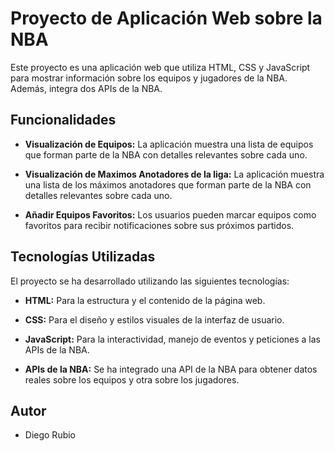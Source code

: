 # Proyecto de Aplicación Web sobre la NBA

Este proyecto es una aplicación web que utiliza HTML, CSS y JavaScript para mostrar información sobre los equipos y jugadores de la NBA. Además, integra dos APIs de la NBA.

## Funcionalidades

- **Visualización de Equipos:** La aplicación muestra una lista de equipos que forman parte de la NBA con detalles relevantes sobre cada uno.

-  **Visualización de Maximos Anotadores de la liga:** La aplicación muestra una lista de los máximos anotadores que forman parte de la NBA con detalles relevantes sobre cada uno.

- **Añadir Equipos Favoritos:** Los usuarios pueden marcar equipos como favoritos para recibir notificaciones sobre sus próximos partidos.

## Tecnologías Utilizadas

El proyecto se ha desarrollado utilizando las siguientes tecnologías:

- **HTML:** Para la estructura y el contenido de la página web.
  
- **CSS:** Para el diseño y estilos visuales de la interfaz de usuario.
  
- **JavaScript:** Para la interactividad, manejo de eventos y peticiones a las APIs de la NBA.

- **APIs de la NBA:** Se ha integrado una API de la NBA para obtener datos reales sobre los equipos y otra sobre los jugadores.

## Autor

- Diego Rubio
